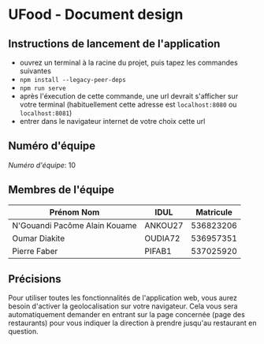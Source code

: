# UFood - Document design

## Instructions de lancement de l'application

- ouvrez un terminal à la racine du projet, puis tapez les commandes suivantes
- ``npm install --legacy-peer-deps``
- ``npm run serve``
- après l'éxecution de cette commande, une url devrait s'afficher sur votre terminal (habituellement cette adresse est `localhost:8080` ou `localhost:8081`)
- entrer dans le navigateur internet de votre choix cette url

## Numéro d'équipe

_Numéro d'équipe_: 10

## Membres de l'équipe

| Prénom Nom | IDUL | Matricule |
|-----------|-----------|-----------|
| N'Gouandi Pacôme Alain Kouame | ANKOU27 | 536823206 |
| Oumar Diakite | OUDIA72 | 536957351 |
| Pierre Faber | PIFAB1 | 537025920 |

## Précisions

Pour utiliser toutes les fonctionnalités de l'application web, vous aurez besoin d'activer la geolocalisation sur votre navigateur.
Cela vous sera automatiquement demander en entrant sur la page concernée (page des restaurants) pour vous indiquer la direction à prendre jusqu'au restaurant en question.
